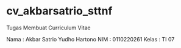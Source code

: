 # cv_akbarsatrio_sttnf
Tugas Membuat Curriculum Vitae

Nama : Akbar Satrio Yudho Hartono
NIM : 0110220261
Kelas : TI 07
